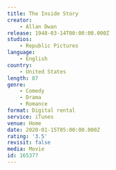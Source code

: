 ```yaml
---
title: The Inside Story
creator:
    - Allan Dwan
release: 1948-03-14T00:00:00.000Z
studios:
    - Republic Pictures
language:
    - English
country:
    - United States
length: 87
genre:
    - Comedy
    - Drama
    - Romance
format: Digital rental
service: iTunes
venue: Home
date: 2020-01-15T05:00:00.000Z
rating: '3.5'
revisit: false
media: Movie
id: 165377
---
```



